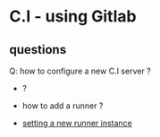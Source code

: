 C.I - using Gitlab
====


questions
---
Q: how to configure a new C.I server ?
- ?

- how to add a runner  ?
- [setting a new runner instance](https://github.com/brownman/CI_MACHINE)
